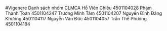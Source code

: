 #Vigenere
Danh sách nhóm CLMCA
Hồ Viên Chiêu    		4501104028
Phạm Thanh Toàn			4501104247
Trương Minh Tâm			4501104207
Nguyền Đình Đăng Khương		4501104117
Nguyễn Văn Đức			4501104057
Trần Thế Phương			4501104184

